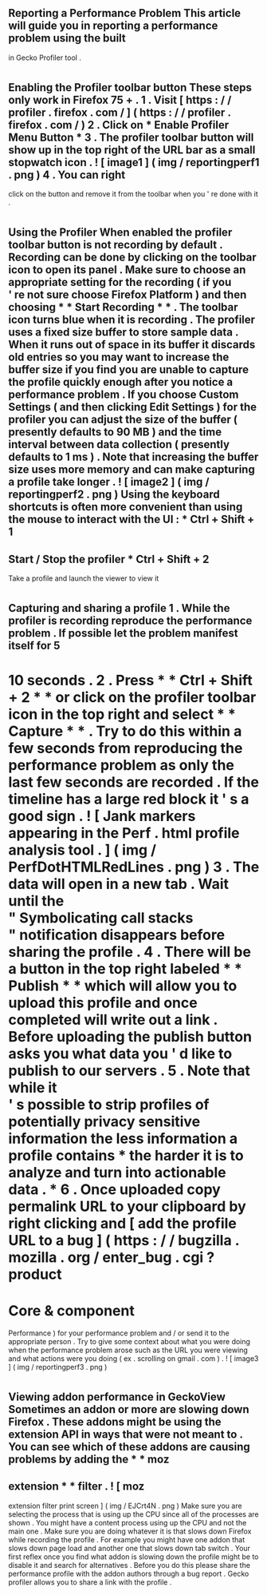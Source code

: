 #
Reporting
a
Performance
Problem
This
article
will
guide
you
in
reporting
a
performance
problem
using
the
built
-
in
Gecko
Profiler
tool
.
#
#
Enabling
the
Profiler
toolbar
button
These
steps
only
work
in
Firefox
75
+
.
1
.
Visit
[
https
:
/
/
profiler
.
firefox
.
com
/
]
(
https
:
/
/
profiler
.
firefox
.
com
/
)
2
.
Click
on
*
Enable
Profiler
Menu
Button
*
3
.
The
profiler
toolbar
button
will
show
up
in
the
top
right
of
the
URL
bar
as
a
small
stopwatch
icon
.
!
[
image1
]
(
img
/
reportingperf1
.
png
)
4
.
You
can
right
-
click
on
the
button
and
remove
it
from
the
toolbar
when
you
'
re
done
with
it
.
#
#
Using
the
Profiler
When
enabled
the
profiler
toolbar
button
is
not
recording
by
default
.
Recording
can
be
done
by
clicking
on
the
toolbar
icon
to
open
its
panel
.
Make
sure
to
choose
an
appropriate
setting
for
the
recording
(
if
you
\
'
re
not
sure
choose
Firefox
Platform
)
and
then
choosing
*
*
Start
Recording
*
*
.
The
toolbar
icon
turns
blue
when
it
is
recording
.
The
profiler
uses
a
fixed
size
buffer
to
store
sample
data
.
When
it
runs
out
of
space
in
its
buffer
it
discards
old
entries
so
you
may
want
to
increase
the
buffer
size
if
you
find
you
are
unable
to
capture
the
profile
quickly
enough
after
you
notice
a
performance
problem
.
If
you
choose
Custom
Settings
(
and
then
clicking
Edit
Settings
)
for
the
profiler
you
can
adjust
the
size
of
the
buffer
(
presently
defaults
to
90
MB
)
and
the
time
interval
between
data
collection
(
presently
defaults
to
1
ms
)
.
Note
that
increasing
the
buffer
size
uses
more
memory
and
can
make
capturing
a
profile
take
longer
.
!
[
image2
]
(
img
/
reportingperf2
.
png
)
Using
the
keyboard
shortcuts
is
often
more
convenient
than
using
the
mouse
to
interact
with
the
UI
:
*
Ctrl
+
Shift
+
1
-
Start
/
Stop
the
profiler
*
Ctrl
+
Shift
+
2
-
Take
a
profile
and
launch
the
viewer
to
view
it
#
#
Capturing
and
sharing
a
profile
1
.
While
the
profiler
is
recording
reproduce
the
performance
problem
.
If
possible
let
the
problem
manifest
itself
for
5
-
10
seconds
.
2
.
Press
*
*
Ctrl
+
Shift
+
2
*
*
or
click
on
the
profiler
toolbar
icon
in
the
top
right
and
select
*
*
Capture
*
*
.
Try
to
do
this
within
a
few
seconds
from
reproducing
the
performance
problem
as
only
the
last
few
seconds
are
recorded
.
If
the
timeline
has
a
large
red
block
it
'
s
a
good
sign
.
!
[
Jank
markers
appearing
in
the
Perf
.
html
profile
analysis
tool
.
]
(
img
/
PerfDotHTMLRedLines
.
png
)
3
.
The
data
will
open
in
a
new
tab
.
Wait
until
the
\
"
Symbolicating
call
stacks
\
"
notification
disappears
before
sharing
the
profile
.
4
.
There
will
be
a
button
in
the
top
right
labeled
*
*
Publish
*
*
which
will
allow
you
to
upload
this
profile
and
once
completed
will
write
out
a
link
.
Before
uploading
the
publish
button
asks
you
what
data
you
'
d
like
to
publish
to
our
servers
.
5
.
Note
that
while
it
\
'
s
possible
to
strip
profiles
of
potentially
privacy
sensitive
information
the
less
information
a
profile
contains
*
the
harder
it
is
to
analyze
and
turn
into
actionable
data
.
*
6
.
Once
uploaded
copy
permalink
URL
to
your
clipboard
by
right
clicking
and
[
add
the
profile
URL
to
a
bug
]
(
https
:
/
/
bugzilla
.
mozilla
.
org
/
enter_bug
.
cgi
?
product
=
Core
&
component
=
Performance
)
for
your
performance
problem
and
/
or
send
it
to
the
appropriate
person
.
Try
to
give
some
context
about
what
you
were
doing
when
the
performance
problem
arose
such
as
the
URL
you
were
viewing
and
what
actions
were
you
doing
(
ex
.
scrolling
on
gmail
.
com
)
.
!
[
image3
]
(
img
/
reportingperf3
.
png
)
#
#
Viewing
addon
performance
in
GeckoView
Sometimes
an
addon
or
more
are
slowing
down
Firefox
.
These
addons
might
be
using
the
extension
API
in
ways
that
were
not
meant
to
.
You
can
see
which
of
these
addons
are
causing
problems
by
adding
the
*
*
moz
-
extension
*
*
filter
.
!
[
moz
-
extension
filter
print
screen
]
(
img
/
EJCrt4N
.
png
)
Make
sure
you
are
selecting
the
process
that
is
using
up
the
CPU
since
all
of
the
processes
are
shown
.
You
might
have
a
content
process
using
up
the
CPU
and
not
the
main
one
.
Make
sure
you
are
doing
whatever
it
is
that
slows
down
Firefox
while
recording
the
profile
.
For
example
you
might
have
one
addon
that
slows
down
page
load
and
another
one
that
slows
down
tab
switch
.
Your
first
reflex
once
you
find
what
addon
is
slowing
down
the
profile
might
be
to
disable
it
and
search
for
alternatives
.
Before
you
do
this
please
share
the
performance
profile
with
the
addon
authors
through
a
bug
report
.
Gecko
profiler
allows
you
to
share
a
link
with
the
profile
.
